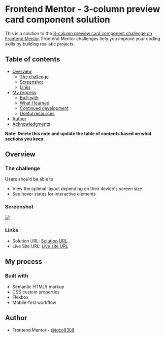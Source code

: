 # Frontend Mentor - 3-column preview card component solution

This is a solution to the [3-column preview card component challenge on Frontend Mentor](https://www.frontendmentor.io/challenges/3column-preview-card-component-pH92eAR2-). Frontend Mentor challenges help you improve your coding skills by building realistic projects. 

## Table of contents

- [Overview](#overview)
  - [The challenge](#the-challenge)
  - [Screenshot](#screenshot)
  - [Links](#links)
- [My process](#my-process)
  - [Built with](#built-with)
  - [What I learned](#what-i-learned)
  - [Continued development](#continued-development)
  - [Useful resources](#useful-resources)
- [Author](#author)
- [Acknowledgments](#acknowledgments)

**Note: Delete this note and update the table of contents based on what sections you keep.**

## Overview

### The challenge

Users should be able to:

- View the optimal layout depending on their device's screen size
- See hover states for interactive elements

### Screenshot

![](./screenshot.jpg)

### Links

- Solution URL: [Solution URL](https://www.frontendmentor.io/solutions/mobile-first-site-using-flexbox-fP7LctQ1R)
- Live Site URL: [Live site URL](https://joco9308.github.io/3-column-preview-card/)

## My process

### Built with

- Semantic HTML5 markup
- CSS custom properties
- Flexbox
- Mobile-first workflow

## Author

- Frontend Mentor - [@joco9308](https://www.frontendmentor.io/profile/joco9308)
